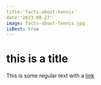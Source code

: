 ```yaml
---
title:'facts-about-tennis'
date:'2023-08-27'
image: facts-about-tennis.jpg
isBest: true
---
```


# this is a title

This is some regular text with a [link](https://google.com)
